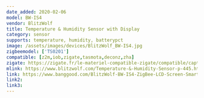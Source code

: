 ```yaml
---
date_added: 2020-02-06
model: BW-IS4
vendor: BlitzWolf
title: Temperature & Humidity Sensor with Display
category: sensor
supports: temperature, humidity, batterypct
image: /assets/images/devices/BlitzWolf_BW-IS4.jpg
zigbeemodel: ['TS0201']
compatible: [z2m,iob,zigate,tasmota,deconz,zha]
zigate: https://zigate.fr/le-materiel-compatible-zigate/compatible/capteurdetempraturehumidittuya
mlink: https://www.blitzwolf.com/Temperature-&-Humidity-Sensor-p-445.html
link: https://www.banggood.com/BlitzWolf-BW-IS4-ZigBee-LCD-Screen-Smart-Home-Temperature-Humidity-Sensor-Thermometer-Hygrometer-p-1604349.html
link2: 
link3: 
---
```

